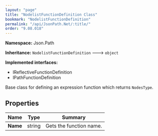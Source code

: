```yaml
---
layout: "page"
title: "NodelistFunctionDefinition Class"
bookmark: "NodelistFunctionDefinition"
permalink: "/api/JsonPath.Net/:title/"
order: "9.08.018"
---
```

**Namespace:** Json.Path

**Inheritance:**
`NodelistFunctionDefinition`
 🡒 
`object`

**Implemented interfaces:**

- IReflectiveFunctionDefinition
- IPathFunctionDefinition

Base class for defining an expression function which returns `NodesType`.

## Properties

| Name | Type | Summary |
|---|---|---|
| **Name** | string | Gets the function name. |

